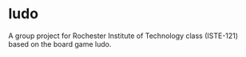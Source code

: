 # ludo
A group project for Rochester Institute of Technology class (ISTE-121) based on the board game ludo.
